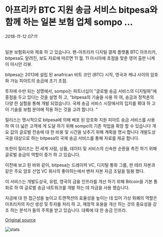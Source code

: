 # 아프리카 BTC 지원 송금 서비스 bitpesa와 함께 하는 일본 보험 업체 sompo ...

###### 2018-11-12 07:11

일본 보험회사와 제휴 하 고 있습니다. 팬-아프리카 디지털 결제 플랫폼 BTC 아프리카, bitpesa도 알려진, 보도 자료에 따르면 11 월. 11 아시아에 초점을 맞춘 영어 출판 니케이 아시안 리뷰.

bitpesa는 2013에 설립 된 anafrican 비트 코인 (BTC) 시작, 영국과 케냐 사이의 암호화 가능 피아트의 송금에 초기 초점.

투자에 수반 되는 성명에서, sompo는 파트너십이 "글로벌 송금 서비스의 디지털화"에 중점을 두고 있다는 것을 설명 하 고, "bitpesa의 기술을 사용 하 여, 송금과 정착촌의 다양 한 실험을 통해 개발 되었습니다. 국제 송금 서비스 시장에서의 입지를 확대 하 고이 기술을 보험 분야에 적용 하는 것을 고려 합니다. "

릴리스는 명시적으로 bitpesa에 의해 배포 된 암호화 지원 피아트 송금 서비스를 사용 하 여 더 넓은 고객에 게 도달 하기 위해 sompo의 기존 작업을 확장 할 수 있습니다 개요 값의 글로벌 전송에 대 한 비용 및 시간을 낮추기 위해 계획을 명시 합니다 개발도상국을 대상으로 하는 bitpesa의 국제 송금 서비스를 통해 자료를 제공 합니다.

또한이 릴리즈는 전 세계 사람, 상품, 데이터 및 서비스의 신속한 순환을 촉진 하기 위해 글로벌 송금의 역할이 증가 하 고 있습니다.

이전에 보고 된 바와 같이, bitpesa는 드레이퍼 VC, 디지털 통화 그룹, 판 테라 자본과 같은 주요 암호 산업 VC 회사의 좋아하는에서 벤처 자본 자금 조달을 밀봉 했다.

이 서비스는 개발도상국, 유럽, 영국의 금융 인프라를 개선 하기 위해 Bitcoin을 기본 통화로 하 여 글로벌 송금 네트워크를 개발 하는 데 자금을 사용 했습니다.

자금에 대 한 접근성을 높이고 트랜잭션의 효율성을 높이는 데 있어 가상 화폐의 역할은 아프리카의 자산 생성 및 투자를 처리 하 고, 재정적 포용을 개선 하는 것의 중요성을 강조 하는 분석가 들의 주목을 받고 있습니다. 대륙에 대 한 송금 인프라.

[Original source](https://cointelegraph.com/news/japanese-insurer-sompo-partners-with-african-btc-enabled-remittance-service-bitpesa)

![stats](https://c.statcounter.com/11760860/0/a89fa40b/1/ "stats")